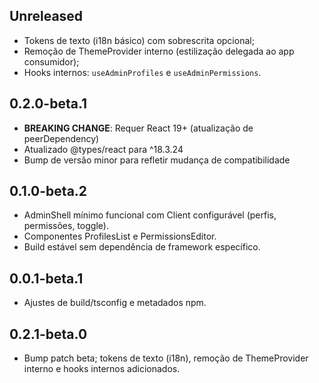 ## Unreleased

- Tokens de texto (i18n básico) com sobrescrita opcional;
- Remoção de ThemeProvider interno (estilização delegada ao app consumidor);
- Hooks internos: `useAdminProfiles` e `useAdminPermissions`.

## 0.2.0-beta.1

- **BREAKING CHANGE**: Requer React 19+ (atualização de peerDependency)
- Atualizado @types/react para ^18.3.24
- Bump de versão minor para refletir mudança de compatibilidade

## 0.1.0-beta.2

- AdminShell mínimo funcional com Client configurável (perfis, permissões, toggle).
- Componentes ProfilesList e PermissionsEditor.
- Build estável sem dependência de framework específico.

## 0.0.1-beta.1

- Ajustes de build/tsconfig e metadados npm.

## 0.2.1-beta.0

- Bump patch beta; tokens de texto (i18n), remoção de ThemeProvider interno e hooks internos adicionados.
